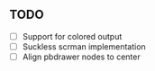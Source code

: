 TODO
----

- [ ] Support for colored output
- [ ] Suckless scrman implementation
- [ ] Align pbdrawer nodes to center
